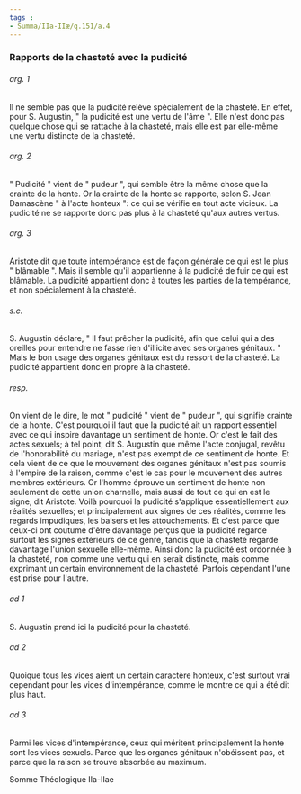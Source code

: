 ```yaml
---
tags : 
- Summa/IIa-IIæ/q.151/a.4
---
```


### Rapports de la chasteté avec la pudicité

###### arg. 1
Il ne semble pas que la pudicité relève spécialement de la chasteté. En effet, pour S. Augustin, " la pudicité est une vertu de l'âme ". Elle n'est donc pas quelque chose qui se rattache à la chasteté, mais elle est par elle-même une vertu distincte de la chasteté. 

###### arg. 2
" Pudicité " vient de " pudeur ", qui semble être la même chose que la crainte de la honte. Or la crainte de la honte se rapporte, selon S. Jean Damascène " à l'acte honteux ": ce qui se vérifie en tout acte vicieux. La pudicité ne se rapporte donc pas plus à la chasteté qu'aux autres vertus. 

###### arg. 3
Aristote dit que toute intempérance est de façon générale ce qui est le plus " blâmable ". Mais il semble qu'il appartienne à la pudicité de fuir ce qui est blâmable. La pudicité appartient donc à toutes les parties de la tempérance, et non spécialement à la chasteté. 

###### s.c.
S. Augustin déclare, " Il faut prêcher la pudicité, afin que celui qui a des oreilles pour entendre ne fasse rien d'illicite avec ses organes génitaux. " Mais le bon usage des organes génitaux est du ressort de la chasteté. La pudicité appartient donc en propre à la chasteté. 

###### resp.
On vient de le dire, le mot " pudicité " vient de " pudeur ", qui signifie crainte de la honte. C'est pourquoi il faut que la pudicité ait un rapport essentiel avec ce qui inspire davantage un sentiment de honte. Or c'est le fait des actes sexuels; à tel point, dit S. Augustin que même l'acte conjugal, revêtu de l'honorabilité du mariage, n'est pas exempt de ce sentiment de honte. Et cela vient de ce que le mouvement des organes génitaux n'est pas soumis à l'empire de la raison, comme c'est le cas pour le mouvement des autres membres extérieurs. Or l'homme éprouve un sentiment de honte non seulement de cette union charnelle, mais aussi de tout ce qui en est le signe, dit Aristote. Voilà pourquoi la pudicité s'applique essentiellement aux réalités sexuelles; et principalement aux signes de ces réalités, comme les regards impudiques, les baisers et les attouchements. Et c'est parce que ceux-ci ont coutume d'être davantage perçus que la pudicité regarde surtout les signes extérieurs de ce genre, tandis que la chasteté regarde davantage l'union sexuelle elle-même. Ainsi donc la pudicité est ordonnée à la chasteté, non comme une vertu qui en serait distincte, mais comme exprimant un certain environnement de la chasteté. Parfois cependant l'une est prise pour l'autre. 

###### ad 1
S. Augustin prend ici la pudicité pour la chasteté. 

###### ad 2
Quoique tous les vices aient un certain caractère honteux, c'est surtout vrai cependant pour les vices d'intempérance, comme le montre ce qui a été dit plus haut. 

###### ad 3
Parmi les vices d'intempérance, ceux qui méritent principalement la honte sont les vices sexuels. Parce que les organes génitaux n'obéissent pas, et parce que la raison se trouve absorbée au maximum. 

Somme Théologique IIa-IIae 

